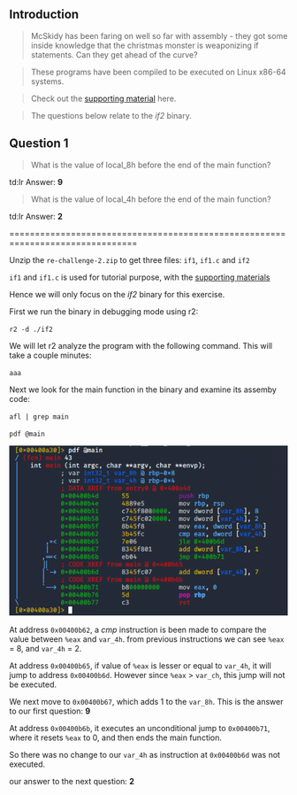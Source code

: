 ## Introduction

> McSkidy has been faring on well so far with assembly - they got some inside knowledge that the christmas monster is weaponizing if statements. Can they get ahead of the curve?

> These programs have been compiled to be executed on Linux x86-64 systems.

> Check out the [supporting material](./Support_Doc.pdf) here. 

> The questions below relate to the _if2_ binary.


## Question 1

> What is the value of local_8h before the end of the main function?

td:lr Answer: **9**

> What is the value of local_4h before the end of the main function?

td:lr Answer: **2**

===============================================================================

Unzip the `re-challenge-2.zip` to get three files: `if1`, `if1.c` and `if2`

`if1` and `if1.c` is used for tutorial purpose, with the [supporting materials](./Support_Doc.pdf)

Hence we will only focus on the _if2_ binary for this exercise.

First we run the binary in debugging mode using r2:

`r2 -d ./if2`

We will let r2 analyze the program with the following command. This will take a couple minutes:

`aaa`

Next we look for the main function in the binary and examine its assemby code:

`afl | grep main`

`pdf @main`

![](./res/pic1.png)


At address `0x00400b62`, a _cmp_ instruction is been made to compare the value between `%eax` and `var_4h`. from previous instructions we can see `%eax` = 8, and `var_4h` = 2.

At address `0x00400b65`, if value of `%eax` is lesser or equal to `var_4h`, it will jump to address `0x00400b6d`. However since `%eax` > `var_ch`, this jump will not be executed.

We next move to `0x00400b67`, which adds 1 to the `var_8h`. This is the answer to our first question: **9**

At address `0x00400b6b`, it executes an unconditional jump to `0x00400b71`, where it resets `%eax` to 0, and then ends the main function.

So there was no change to our `var_4h` as instruction at `0x00400b6d` was not executed.

our answer to the next question: **2**



